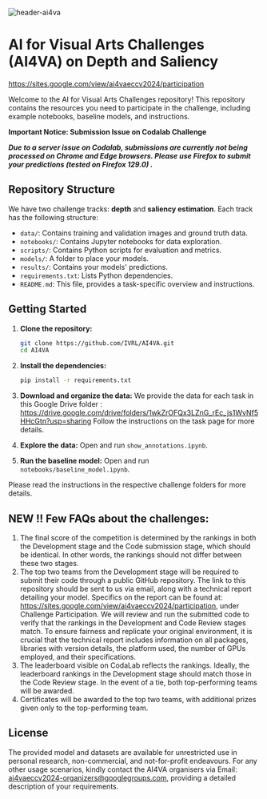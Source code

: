 
![header-ai4va](https://github.com/IVRL/AI4VA/assets/16324609/8fffabcf-72a0-4d08-9328-69798105a027)


# AI for Visual Arts Challenges (AI4VA) on Depth and Saliency

https://sites.google.com/view/ai4vaeccv2024/participation

Welcome to the AI for Visual Arts Challenges repository! This repository contains the resources you need to participate in the challenge, including example notebooks, baseline models, and instructions.

**Important Notice: Submission Issue on Codalab Challenge**

**_Due to a server issue on Codalab, submissions are currently not being processed on Chrome and Edge browsers. Please use Firefox to submit your predictions (tested on Firefox 129.0) ._**


## Repository Structure

We have two challenge tracks: **depth** and **saliency estimation**. Each track has the following structure:

- `data/`: Contains training and validation images and ground truth data.
- `notebooks/`: Contains Jupyter notebooks for data exploration.
- `scripts/`: Contains Python scripts for evaluation and metrics.
- `models/`: A folder to place your models.
- `results/`: Contains your models' predictions.
- `requirements.txt`: Lists Python dependencies.
- `README.md`: This file, provides a task-specific overview and instructions.

## Getting Started

1. **Clone the repository:**
    ```bash
    git clone https://github.com/IVRL/AI4VA.git
    cd AI4VA
    ```

2. **Install the dependencies:**
    ```bash
    pip install -r requirements.txt
    ```

3. **Download and organize the data:**
   We provide the data for each task in this Google Drive folder :  https://drive.google.com/drive/folders/1wkZrOFQx3LZnG_rEc_js1WvNf5HHcGtn?usp=sharing
   Follow the instructions on the task page for more details.
5. **Explore the data:**
    Open and run `show_annotations.ipynb`.

6. **Run the baseline model:**
    Open and run `notebooks/baseline_model.ipynb`.

Please read the instructions in the respective challenge folders for more details.

## NEW !! Few FAQs about the challenges: 
1) The final score of the competition is determined by the rankings in both the Development stage and the Code submission stage, which should be identical. In other words, the rankings should not differ between these two stages.
2) The top two teams from the Development stage will be required to submit their code through a public GitHub repository. The link to this repository should be sent to us via email, along with a technical report detailing your model. Specifics on the report can be found at: https://sites.google.com/view/ai4vaeccv2024/participation, under Challenge Participation. We will review and run the submitted code to verify that the rankings in the Development and Code Review stages match. To ensure fairness and replicate your original environment, it is crucial that the technical report includes information on all packages, libraries with version details, the platform used, the number of GPUs employed, and their specifications.
3) The leaderboard visible on CodaLab reflects the rankings. Ideally, the leaderboard rankings in the Development stage should match those in the Code Review stage. In the event of a tie, both top-performing teams will be awarded.
4) Certificates will be awarded to the top two teams, with additional prizes given only to the top-performing team.

## License

The provided model and datasets are available for unrestricted use in personal research, non-commercial, and not-for-profit endeavours. For any other usage scenarios, kindly contact the AI4VA organisers via Email: ai4vaeccv2024-organizers@googlegroups.com, providing a detailed description of your requirements. 
